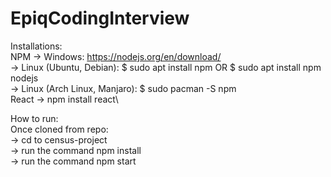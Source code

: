 # EpiqCodingInterview
Installations:\
  NPM ->
    Windows:
      https://nodejs.org/en/download/ \
     -> Linux (Ubuntu, Debian):
      $ sudo apt install npm
      OR
      $ sudo apt install npm nodejs\
    -> Linux (Arch Linux, Manjaro): 
      $ sudo pacman -S npm\
 React ->
    npm install react\
 
 How to run:\
    Once cloned from repo:\
          -> cd to census-project\
          -> run the command npm install\
          -> run the command npm start
    
